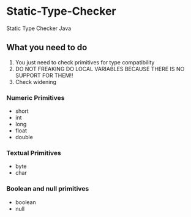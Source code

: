 # Static-Type-Checker
Static Type Checker Java

## What you need to do
1. You just need to check primitives for type compatibility
2. DO NOT FREAKING DO LOCAL VARIABLES BECAUSE THERE IS NO SUPPORT FOR THEM!! 
2. Check widening
 ### Numeric Primitives 
 - short
 - int
 - long
 - float 
 - double
 
 ### Textual Primitives 
 - byte 
 - char
 
 ### Boolean and null primitives
 - boolean 
 - null